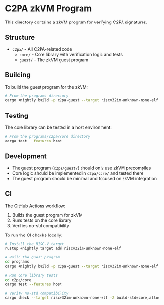 # C2PA zkVM Program

This directory contains a zkVM program for verifying C2PA signatures.

## Structure

- `c2pa/` - All C2PA-related code
  - `core/` - Core library with verification logic and tests
  - `guest/` - The zkVM guest program

## Building

To build the guest program for the zkVM:

```bash
# From the programs directory
cargo +nightly build -p c2pa-guest --target riscv32im-unknown-none-elf -Z build-std=core,alloc --profile ci-build
```

## Testing

The core library can be tested in a host environment:

```bash
# From the programs/c2pa/core directory
cargo test --features host
```

## Development

- The guest program (`c2pa/guest/`) should only use zkVM precompiles
- Core logic should be implemented in `c2pa/core/` and tested there
- The guest program should be minimal and focused on zkVM integration

## CI

The GitHub Actions workflow:
1. Builds the guest program for zkVM
2. Runs tests on the core library
3. Verifies no-std compatibility

To run the CI checks locally:

```bash
# Install the RISC-V target
rustup +nightly target add riscv32im-unknown-none-elf

# Build the guest program
cd programs
cargo +nightly build -p c2pa-guest --target riscv32im-unknown-none-elf -Z build-std=core,alloc --profile ci-build

# Run core library tests
cd c2pa/core
cargo test --features host

# Verify no-std compatibility
cargo check --target riscv32im-unknown-none-elf -Z build-std=core,alloc
``` 